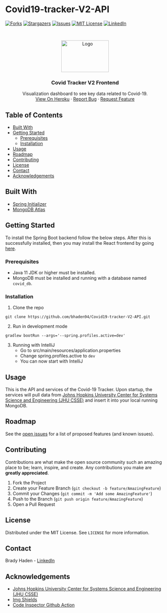# Covid19-tracker-V2-API

<!-- PROJECT SHIELDS -->
<!--
*** I'm using markdown "reference style" links for readability.
*** Reference links are enclosed in brackets [ ] instead of parentheses ( ).
*** See the bottom of this document for the declaration of the reference variables
*** for contributors-url, forks-url, etc. This is an optional, concise syntax you may use.
*** https://www.markdownguide.org/basic-syntax/#reference-style-links
-->
<!-- [![Contributors][contributors-shield]][contributors-url] -->
<!-- ![code-quality-shield]
![code-grade] -->
[![Forks][forks-shield]][forks-url]
[![Stargazers][stars-shield]][stars-url]
[![Issues][issues-shield]][issues-url]
[![MIT License][license-shield]][license-url]
[![LinkedIn][linkedin-shield]][linkedin-url]



<!-- PROJECT LOGO -->
<br />
<p align="center">
  <a href="https://covid-tracker-v2.herokuapp.com/">
    <img src="https://images.newscientist.com/wp-content/uploads/2020/02/11165812/c0481846-wuhan_novel_coronavirus_illustration-spl.jpg" alt="Logo" width="150" height="100">
  </a>

  <h3 align="center">Covid Tracker V2 Frontend</h3>

  <p align="center">
    Visualization dashboard to see key data related to Covid-19.
    <br />
    <a href="https://covid-tracker-v2.herokuapp.com/">View On Heroku</a>
    ·
    <a href="https://github.com/bhaden94/Covid19-tracker-V2-API/issues">Report Bug</a>
    ·
    <a href="https://github.com/bhaden94/Covid19-tracker-V2-API/issues">Request Feature</a>
  </p>
</p>



<!-- TABLE OF CONTENTS -->
## Table of Contents

* [Built With](#built-with)
* [Getting Started](#getting-started)
  * [Prerequisites](#prerequisites)
  * [Installation](#installation)
* [Usage](#usage)
* [Roadmap](#roadmap)
* [Contributing](#contributing)
* [License](#license)
* [Contact](#contact)
* [Acknowledgements](#acknowledgements)



<!-- ABOUT THE PROJECT -->
## Built With
* [Spring Initializer](https://start.spring.io/)
* [MongoDB Atlas](https://www.mongodb.com/cloud/atlas)


<!-- GETTING STARTED -->
## Getting Started

To install the Spring Boot backend follow the below steps. After this is successfully installed, then you may install the React frontend by going [here](https://github.com/bhaden94/covid-19-tracker-v2-fe).

### Prerequisites

* Java 11 JDK or higher must be installed.
* MongoDB must be installed and running with a database named `covid_db`.

### Installation

1. Clone the repo
```shell script
git clone https://github.com/bhaden94/Covid19-tracker-V2-API.git
```
2. Run in development mode
```shell script
gradlew bootRun --args='--spring.profiles.active=dev'
```
3. Running with IntelliJ
    * Go to src/main/resources/application.properties
    * Change spring.profiles.active to `dev`
    * You can now start with IntelliJ


<!-- USAGE EXAMPLES -->
## Usage

This is the API and services of the Covid-19 Tracker. Upon startup, the services will pull data from 
[Johns Hopkins University Center for Systems Science and Engineering (JHU CSSE)](https://github.com/CSSEGISandData/COVID-19)
and insert it into your local running MongoDB.

<!-- ROADMAP -->
## Roadmap

See the [open issues](https://github.com/bhaden94/Covid19-tracker-V2-API/issues) for a list of proposed features (and known issues).


<!-- CONTRIBUTING -->
## Contributing

Contributions are what make the open source community such an amazing place to be; learn, inspire, and create. Any contributions you make are **greatly appreciated**.

1. Fork the Project
2. Create your Feature Branch (`git checkout -b feature/AmazingFeature`)
3. Commit your Changes (`git commit -m 'Add some AmazingFeature'`)
4. Push to the Branch (`git push origin feature/AmazingFeature`)
5. Open a Pull Request



<!-- LICENSE -->
## License

Distributed under the MIT License. See `LICENSE` for more information.



<!-- CONTACT -->
## Contact

Brady Haden - [LinkedIn](https://www.linkedin.com/in/brady-s-haden/)




<!-- ACKNOWLEDGEMENTS -->
## Acknowledgements
* [Johns Hopkins University Center for Systems Science and Engineering (JHU CSSE)](https://github.com/CSSEGISandData/COVID-19)
* [Img Shields](https://shields.io)
* [Code Inspector Github Action](https://github.com/marketplace/actions/code-inspector-github-action)





<!-- MARKDOWN LINKS & IMAGES -->
<!-- https://www.markdownguide.org/basic-syntax/#reference-style-links -->
<!-- [contributors-shield]: https://img.shields.io/github/contributors/othneildrew/Best-README-Template.svg?style=flat-square
[contributors-url]: https://github.com/othneildrew/Best-README-Template/graphs/contributors -->
[forks-shield]: https://img.shields.io/github/forks/bhaden94/Covid19-tracker-V2-API.svg
[forks-url]: https://github.com/bhaden94/Covid19-tracker-V2-API/network/members

[stars-shield]: https://img.shields.io/github/stars/bhaden94/Covid19-tracker-V2-API.svg
[stars-url]: https://github.com/bhaden94/Covid19-tracker-V2-API/stargazers

[issues-shield]: https://img.shields.io/github/issues/bhaden94/Covid19-tracker-V2-API.svg
[issues-url]: https://github.com/bhaden94/Covid19-tracker-V2-API/issues

[license-shield]: https://img.shields.io/github/license/bhaden94/Covid19-tracker-V2-API.svg
[license-url]: https://github.com/bhaden94/Covid19-tracker-V2-API/blob/master/LICENSE.txt

[linkedin-shield]: https://img.shields.io/badge/-LinkedIn-black.svg?logo=linkedin&colorB=555
[linkedin-url]: https://www.linkedin.com/in/brady-s-haden/
[product-screenshot]: images/screenshot.png

[code-quality-shield]: https://www.code-inspector.com/project/16564/score/svg
[code-grade]: https://www.code-inspector.com/project/16564/status/svg
